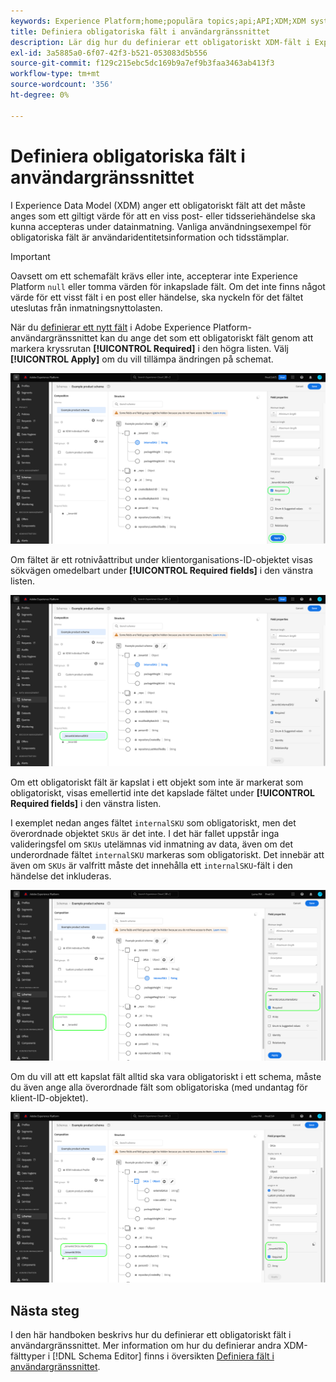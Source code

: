 ```yaml
---
keywords: Experience Platform;home;populära topics;api;API;XDM;XDM system;experience data model;data model;ui;workspace;required;field;
title: Definiera obligatoriska fält i användargränssnittet
description: Lär dig hur du definierar ett obligatoriskt XDM-fält i Experience Platform användargränssnitt.
exl-id: 3a5885a0-6f07-42f3-b521-053083d5b556
source-git-commit: f129c215ebc5dc169b9a7ef9b3faa3463ab413f3
workflow-type: tm+mt
source-wordcount: '356'
ht-degree: 0%

---
```


# Definiera obligatoriska fält i användargränssnittet

I Experience Data Model (XDM) anger ett obligatoriskt fält att det måste anges som ett giltigt värde för att en viss post- eller tidsseriehändelse ska kunna accepteras under datainmatning. Vanliga användningsexempel för obligatoriska fält är användaridentitetsinformation och tidsstämplar.

>[!IMPORTANT]
>
>Oavsett om ett schemafält krävs eller inte, accepterar inte Experience Platform `null` eller tomma värden för inkapslade fält. Om det inte finns något värde för ett visst fält i en post eller händelse, ska nyckeln för det fältet uteslutas från inmatningsnyttolasten.

När du [definierar ett nytt fält](./overview.md#define) i Adobe Experience Platform-användargränssnittet kan du ange det som ett obligatoriskt fält genom att markera kryssrutan **[!UICONTROL Required]** i den högra listen. Välj **[!UICONTROL Apply]** om du vill tillämpa ändringen på schemat.

![Krävs kryssruta](../../images/ui/fields/required/root.png)

Om fältet är ett rotnivåattribut under klientorganisations-ID-objektet visas sökvägen omedelbart under **[!UICONTROL Required fields]** i den vänstra listen.

![Obligatoriskt rotfält](../../images/ui/fields/required/applied.png)

Om ett obligatoriskt fält är kapslat i ett objekt som inte är markerat som obligatoriskt, visas emellertid inte det kapslade fältet under **[!UICONTROL Required fields]** i den vänstra listen.

I exemplet nedan anges fältet `internalSKU` som obligatoriskt, men det överordnade objektet `SKUs` är det inte. I det här fallet uppstår inga valideringsfel om `SKUs` utelämnas vid inmatning av data, även om det underordnade fältet `internalSKU` markeras som obligatoriskt. Det innebär att även om `SKUs` är valfritt måste det innehålla ett `internalSKU`-fält i den händelse det inkluderas.

![Kapslat obligatoriskt fält](../../images/ui/fields/required/nested.png)

Om du vill att ett kapslat fält alltid ska vara obligatoriskt i ett schema, måste du även ange alla överordnade fält som obligatoriska (med undantag för klient-ID-objektet).

![Överordnade och underordnade obligatoriska fält](../../images/ui/fields/required/parent-and-child.png)

## Nästa steg

I den här handboken beskrivs hur du definierar ett obligatoriskt fält i användargränssnittet. Mer information om hur du definierar andra XDM-fälttyper i [!DNL Schema Editor] finns i översikten [Definiera fält i användargränssnittet](./overview.md#special).
